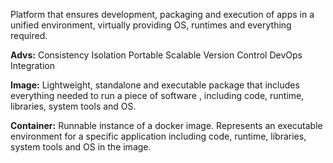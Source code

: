 
Platform that ensures development, packaging and execution of apps in a unified environment, virtually providing OS, runtimes and everything required.

**Advs:**
Consistency
Isolation
Portable
Scalable
Version Control
DevOps Integration

**Image:** Lightweight, standalone and executable package that includes everything needed to run a piece of software , including code, runtime, libraries, system tools and OS.

**Container:** Runnable instance of a docker image. Represents an executable environment for a specific application including code, runtime, libraries, system tools and OS in the image.